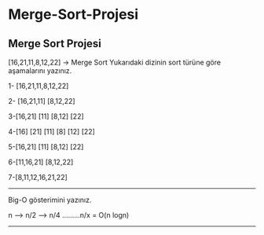 # Merge-Sort-Projesi
Merge Sort Projesi
-------------------------------------------------------------------------------------------------------------------------------------------------------------------
[16,21,11,8,12,22] -> Merge Sort
Yukarıdaki dizinin sort türüne göre aşamalarını yazınız.

1- [16,21,11,8,12,22]

2- [16,21,11]   [8,12,22]

3-[16,21] [11]  [8,12] [22]

4-[16] [21] [11]  [8] [12] [22]

5-[16,21] [11]  [8,12] [22]

6-[11,16,21]  [8,12,22]

7-[8,11,12,16,21,22]


-------------------------------------------------------------------------------------------------------------------------------------------------------------------
Big-O gösterimini yazınız.

n --> n/2 --> n/4  .........n/x = O(n logn)

-------------------------------------------------------------------------------------------------------------------------------------------------------------------
